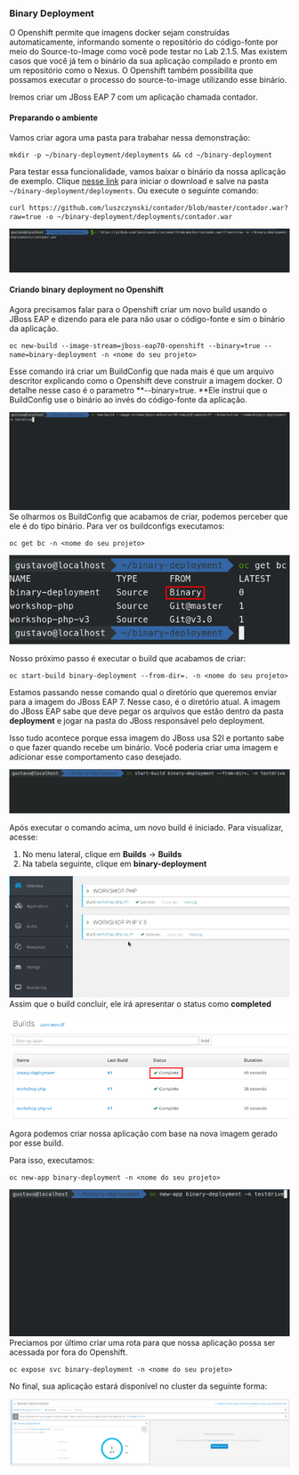 ### Binary Deployment

O Openshift permite que imagens docker sejam construídas automaticamente, informando somente o repositório do código-fonte por meio do Source-to-Image como você pode testar no Lab 2.1.5. Mas existem casos que você já tem o binário da sua aplicação compilado e pronto em um repositório como o Nexus. O Openshift também possibilita que possamos executar o processo do source-to-image utilizando esse binário.

Iremos criar um JBoss EAP 7 com um aplicação chamada contador.

#### Preparando o ambiente

Vamos criar agora uma pasta para trabahar nessa demonstração:

```
mkdir -p ~/binary-deployment/deployments && cd ~/binary-deployment
```

Para testar essa funcionalidade, vamos baixar o binário da nossa aplicação de exemplo. Clique [nesse link](https://github.com/luszczynski/contador/blob/master/contador.war?raw=true) para iniciar o download e salve na pasta `~/binary-deployment/deployments`. Ou execute o seguinte comando:

```
curl https://github.com/luszczynski/contador/blob/master/contador.war?raw=true -o ~/binary-deployment/deployments/contador.war
```

![](/assets/show-contador.gif)

#### Criando binary deployment no Openshift

Agora precisamos falar para o Openshift criar um novo build usando o JBoss EAP e dizendo para ele para não usar o código-fonte e sim o binário da aplicação.

```
oc new-build --image-stream=jboss-eap70-openshift --binary=true --name=binary-deployment -n <nome do seu projeto>
```

Esse comando irá criar um BuildConfig que nada mais é que um arquivo descritor explicando como o Openshift deve construir a imagem docker. O detalhe nesse caso é o parametro **--binary=true. **Ele instrui que o BuildConfig use o binário ao invés do código-fonte da aplicação.

![](/assets/bc-binary.gif)Se olharmos os BuildConfig que acabamos de criar, podemos perceber que ele é do tipo binário. Para ver os buildconfigs executamos:

```
oc get bc -n <nome do seu projeto>
```

![](/assets/Selection_057.png)

Nosso próximo passo é executar o build que acabamos de criar:

```
oc start-build binary-deployment --from-dir=. -n <nome do seu projeto>
```

Estamos passando nesse comando qual o diretório que queremos enviar para a imagem do JBoss EAP 7. Nesse caso, é o diretório atual. A imagem do JBoss EAP sabe que deve pegar os arquivos que estão dentro da pasta **deployment** e jogar na pasta do JBoss responsável pelo deployment.

Isso tudo acontece porque essa imagem do JBoss usa S2I e portanto sabe o que fazer quando recebe um binário. Você poderia criar uma imagem e adicionar esse comportamento caso desejado.

![](/assets/start-build.gif)

Após executar o comando acima, um novo build é iniciado. Para visualizar, acesse:

1. No menu lateral, clique em **Builds** -&gt; **Builds**
2. Na tabela seguinte, clique em **binary-deployment**

![](/assets/access-build.gif)Assim que o build concluir, ele irá apresentar o status como **completed**

![](/assets/Selection_058.png)Agora podemos criar nossa aplicação com base na nova imagem gerado por esse build.

Para isso, executamos:

```
oc new-app binary-deployment -n <nome do seu projeto>
```

![](/assets/new-app-binary-deployment.gif)Preciamos por último criar uma rota para que nossa aplicação possa ser acessada por fora do Openshift.

```
oc expose svc binary-deployment -n <nome do seu projeto>
```

No final, sua aplicação estará disponível no cluster da seguinte forma:

![](/assets/Selection_059.png)

